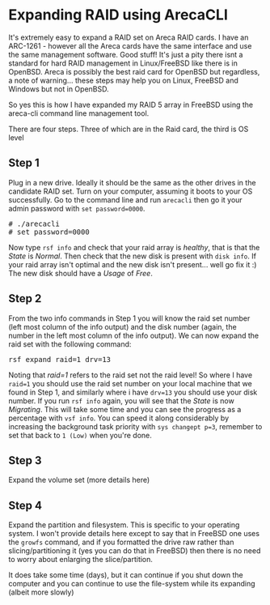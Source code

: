 # Expanding RAID using ArecaCLI

It's extremely easy to expand a RAID set on Areca RAID cards. I have an ARC-1261 - however all the Areca cards have the same interface and use the same management software. Good stuff! It's just a pity there isnt a standard for hard RAID management in Linux/FreeBSD like there is in OpenBSD. Areca is possibly the best raid card for OpenBSD but regardless, a note of warning... these steps may help you on Linux, FreeBSD and Windows but not in OpenBSD.

So yes this is how I have expanded my RAID 5 array in FreeBSD using the areca-cli command line management tool.

There are four steps. Three of which are in the Raid card, the third is OS level

## Step 1
Plug in a new drive. Ideally it should be the same as the other drives in the candidate RAID set. Turn on your computer, assuming it boots to your OS successfully. Go to the command line and run `arecacli` then go it your admin password with `set password=0000`.
<pre># ./arecacli
# set password=0000
</pre>
Now type `rsf info` and check that your raid array is *healthy*, that is that the *State* is *Normal*. Then check that the new disk is present with `disk info`. If your raid array isn't optimal and the new disk isn't present... well go fix it :) The new disk should have a *Usage* of *Free*.

## Step 2
From the two info commands in Step 1 you will know the raid set number (left most column of the info output) and the disk number (again, the number in the left most column of the info output). We can now expand the raid set with the following command:
<pre>rsf expand raid=1 drv=13</pre>
Noting that *raid=1* refers to the raid set not the raid level! So where I have `raid=1` you should use the raid set number on your local machine that we found in Step 1, and similarly where i have `drv=13` you should use your disk number. If you run `rsf info` again, you will see that the *State* is now *Migrating*. This will take some time and you can see the progress as a percentage with `vsf info`. You can speed it along considerably by increasing the background task priority with `sys changept p=3`, remember to set that back to `1 (Low)` when you're done.

## Step 3
Expand the volume set (more details here)

## Step 4
Expand the partition and filesystem. This is specific to your operating system. I won't provide details here except to say that in FreeBSD one uses the `growfs` command, and if you formatted the drive raw rather than slicing/partitioning it (yes you can do that in FreeBSD) then there is no need to worry about enlarging the slice/partition.

It does take some time (days), but it can continue if you shut down the computer and you can continue to use the file-system while its expanding (albeit more slowly)
